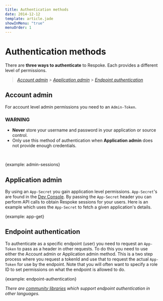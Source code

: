 ```yaml
---
title: Authentication methods
date: 2014-12-12
template: article.jade
showInMenu: "true"
menuOrder: 1
---
```


# Authentication methods

There are **three ways to authenticate** to Respoke. Each provides a different level of permissions.

> *[Account admin] > [Application admin] > [Endpoint authentication]*

[Account admin]: #account-admin
[Application admin]: #application-admin
[Endpoint authentication]: #endpoint-authentication

## Account admin

For account level admin permissions you need to an `Admin-Token`.

### WARNING

* **Never** store your username and password in your application or source control.
* Only use this method of authentication when **Application admin** does not provide enough
credentials.

<br />

{example: admin-sessions}

## Application admin

By using an `App-Secret` you gain application level permissions. `App-Secret`'s are
found in the [Dev Console](https://portal.respoke.io/#apps). By passing the
`App-Secret` header you can perform API calls to obtain Respoke sessions for
your users. Here is an example which uses the `App-Secret` to fetch a given
application's details.

{example: app-get}

## Endpoint authentication

To authenticate as a specific endpoint (user) you need to request an `App-Token`
to pass as a header in other requests. To do this you need to use either the
Account admin or Application admin method. This is a two step process where you request
a tokenId and use that to request the actual `App-Token` for use by the
endpoint. Note that you will often want to specify a role ID to set permissions
on what the endpoint is allowed to do.

{example: endpoint-authentication}

*There are [community libraries](/api) which support endpoint authentication in other languages.*
